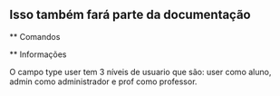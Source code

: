 ## Isso também fará parte da documentação

** Comandos


** Informações

O campo type user tem 3 níveis de usuario que são: user como aluno, admin como administrador e prof como professor.
